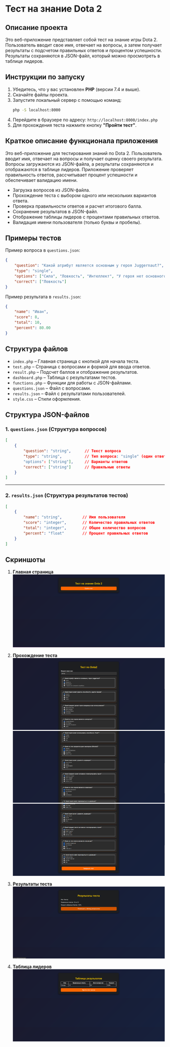 # Тест на знание Dota 2

## Описание проекта

Это веб-приложение представляет собой тест на знание игры Dota 2. Пользователь вводит свое имя, отвечает на вопросы, а затем получает результаты с подсчетом правильных ответов и процентом успешности. Результаты сохраняются в JSON-файл, который можно просмотреть в таблице лидеров.

## Инструкции по запуску

1. Убедитесь, что у вас установлен **PHP** (версии 7.4 и выше).
2. Скачайте файлы проекта.
3. Запустите локальный сервер с помощью команд:
   ```sh
   php -S localhost:8000
   ```
4. Перейдите в браузере по адресу: `http://localhost:8000/index.php`
5. Для прохождения теста нажмите кнопку **"Пройти тест"**.

## Краткое описание функционала приложения

Это веб-приложение для тестирования знаний по Dota 2. Пользователь вводит имя, отвечает на вопросы и получает оценку своего результата. Вопросы загружаются из JSON-файла, а результаты сохраняются и отображаются в таблице лидеров. Приложение проверяет правильность ответов, рассчитывает процент успешности и обеспечивает валидацию имени.

- Загрузка вопросов из JSON-файла.
- Прохождение теста с выбором одного или нескольких вариантов ответа.
- Проверка правильности ответов и расчет итогового балла.
- Сохранение результатов в JSON-файл.
- Отображение таблицы лидеров с процентами правильных ответов.
- Валидация имени пользователя (только буквы и пробелы).

## Примеры тестов

Пример вопроса в `questions.json`:
```json
{
    "question": "Какой атрибут является основным у героя Juggernaut?",
    "type": "single",
    "options": ["Сила", "Ловкость", "Интеллект", "У героя нет основного атрибута"],
    "correct": ["Ловкость"]
}
```

Пример результата в `results.json`:
```json
{
    "name": "Иван",
    "score": 8,
    "total": 10,
    "percent": 80.00
}
```

## Структура файлов

- `index.php` – Главная страница с кнопкой для начала теста.
- `test.php` – Страница с вопросами и формой для ввода ответов.
- `result.php` – Подсчет баллов и отображение результатов.
- `dashboard.php` – Таблица с результатами тестов.
- `functions.php` – Функции для работы с JSON-файлами.
- `questions.json` – Файл с вопросами.
- `results.json` – Файл с результатами пользователей.
- `style.css` – Стили оформления.

## Структура JSON-файлов

### **1. `questions.json` (Структура вопросов)**  
```json
[
    {
        "question": "string",      // Текст вопроса
        "type": "string",          // Тип вопроса: "single" (один ответ) или "multiple" (несколько ответов)
        "options": ["string"],     // Варианты ответов
        "correct": ["string"]      // Правильные ответы
    }
]
```

---

### **2. `results.json` (Структура результатов тестов)**  
```json
[
    {
        "name": "string",         // Имя пользователя
        "score": "integer",       // Количество правильных ответов
        "total": "integer",       // Общее количество вопросов
        "percent": "float"        // Процент правильных ответов
    }
]
```

## Скриншоты

1. **Главная страница**
   ![Главная страница](screenshots/main_page.png)

2. **Прохождение теста**
   ![Прохождение теста](screenshots/test_page1.png)
   ![Прохождение теста](screenshots/test_page2.png)
   ![Прохождение теста](screenshots/test_page3.png)

3. **Результаты теста**
   ![Результаты теста](screenshots/result_page.png)

4. **Таблица лидеров**
   ![Таблица лидеров](screenshots/leaderboard.png)